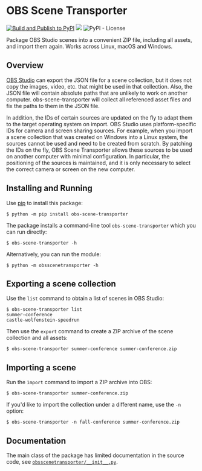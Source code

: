 # OBS Scene Transporter

[![Build and Publish to PyPI](https://github.com/stblassitude/obs-scene-transporter/actions/workflows/publish-to-pypi.yml/badge.svg)](https://github.com/stblassitude/obs-scene-transporter/actions/workflows/publish-to-pypi.yml)
[![](https://img.shields.io/pypi/v/obs-scene-transporter.svg?maxAge=3600)](https://pypi.org/project/obs-scene-transporter/)
![PyPI - License](https://img.shields.io/pypi/l/obs-scene-transporter)

Package OBS Studio scenes into a convenient ZIP file, including all assets, and import them again. Works across Linux, macOS and Windows.

## Overview

[OBS Studio](https://obsproject.com) can export the  JSON file for a scene collection, but it does not copy the images, video, etc. that might be used in that collection. Also, the JSON file will contain absolute paths that are unlikely to work on another computer. obs-scene-transporter will collect all referenced asset files and fix the paths to them in the JSON file.

In addition, the IDs of certain sources are updated on the fly to adapt them to the target operating system on import. OBS Studio uses platform-specific IDs for camera and screen sharing sources. For example, when you import a scene collection that was created on Windows into a Linux system, the sources cannot be used and need to be created from scratch. By patching the IDs on the fly, OBS Scene Transporter allows these sources to be used on another computer with minimal configuration. In particular, the positioning of the sources is maintained, and it is only necessary to select the correct camera or screen on the new computer.

## Installing and Running

Use [pip](https://docs.python.org/3/installing/index.html) to install this package:

```shell
$ python -m pip install obs-scene-transporter
```

The package installs a command-line tool `obs-scene-transporter` which you can run directly:
```shell
$ obs-scene-transporter -h
```

Alternatively, you can run the module:
```shell
$ python -m obsscenetransporter -h
```

## Exporting a scene collection

Use the `list` command to obtain a list of scenes in OBS Studio:
```shell
$ obs-scene-transporter list
summer-conference
castle-wolfenstein-speedrun
```

Then use the `export` command to create a ZIP archive of the scene collection and all assets:
```shell
$ obs-scene-transporter summer-conference summer-conference.zip
```

## Importing a scene

Run the `ìmport` command to import a ZIP archive into OBS:
```shell
$ obs-scene-transporter summer-conference.zip
```

If you'd like to import the collection under a different name, use the `-n` option:
```shell
$ obs-scene-transporter -n fall-conference summer-conference.zip
```

## Documentation

The main class of the package has limited documentation in the source code, see [`obsscenetransporter/__init__.py`](obsscenetransporter/__init__.py).